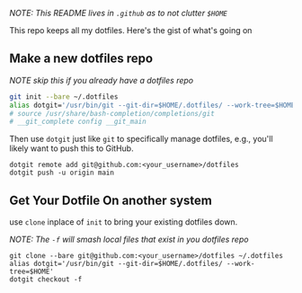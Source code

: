 _NOTE: This README lives in `.github` as to not clutter `$HOME`_

This repo keeps all my dotfiles.  Here's the gist of what's going on

## Make a new dotfiles repo

_NOTE skip this if you already have a dotfiles repo_

```sh
git init --bare ~/.dotfiles
alias dotgit='/usr/bin/git --git-dir=$HOME/.dotfiles/ --work-tree=$HOME'
# source /usr/share/bash-completion/completions/git
# __git_complete config __git_main
```

Then use `dotgit` just like `git` to specifically manage dotfiles, e.g., you'll
likely want to push this to GitHub.

```
dotgit remote add git@github.com:<your_username>/dotfiles
dotgit push -u origin main
```

## Get Your Dotfile On another system

use `clone` inplace of `init` to bring your existing dotfiles
down.

_NOTE: The `-f` will smash local files that exist in you dotfiles repo_

```
git clone --bare git@github.com:<your_username>/dotfiles ~/.dotfiles
alias dotgit='/usr/bin/git --git-dir=$HOME/.dotfiles/ --work-tree=$HOME'
dotgit checkout -f
```

